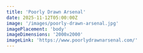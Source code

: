 ```yaml
---
title: 'Poorly Drawn Arsenal'
date: 2025-11-12T05:00:00Z
image: '/images/poorly-drawn-arsenal.jpg'
imagePlacement: 'body'
imageDimensions: '2000x2000'
imageLink: 'https://www.poorlydrawnarsenal.com/'
---
```

